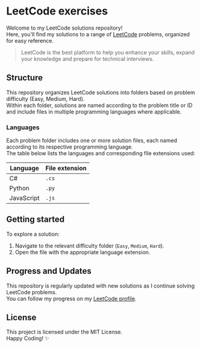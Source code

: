 # LeetCode exercises
Welcome to my LeetCode solutions repository!  
Here, you'll find my solutions to a range of [LeetCode](https://leetcode.com) problems, organized for easy reference.

> LeetCode is the best platform to help you enhance your skills, expand your knowledge and prepare for technical interviews.

## Structure
This repository organizes LeetCode solutions into folders based on problem difficulty (Easy, Medium, Hard).  
Within each folder, solutions are named according to the problem title or ID and include files in multiple programming languages where applicable.

### Languages
Each problem folder includes one or more solution files, each named according to its respective programming language.  
The table below lists the languages and corresponding file extensions used:

Language | File extension
--- | ---
C# | `.cs`
Python | `.py`
JavaScript | `.js`

## Getting started
To explore a solution:

1. Navigate to the relevant difficulty folder (`Easy`, `Medium`, `Hard`).
2. Open the file with the appropriate language extension.

## Progress and Updates
This repository is regularly updated with new solutions as I continue solving LeetCode problems.  
You can follow my progress on my [LeetCode profile](https://leetcode.com/nahuel-ianni).

## License
This project is licensed under the MIT License.  
Happy Coding! ✨

